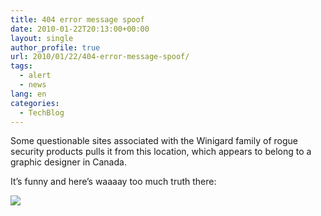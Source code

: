 ```yaml
---
title: 404 error message spoof
date: 2010-01-22T20:13:00+00:00
layout: single
author_profile: true
url: 2010/01/22/404-error-message-spoof/
tags:
  - alert
  - news
lang: en
categories: 
  - TechBlog
---
```

Some questionable sites associated with the Winigard family of rogue security products pulls it from this location, which appears to belong to a graphic designer in Canada.

It’s funny and here’s waaaay too much truth there:

[![](http://2.bp.blogspot.com/_vaUVXcmC3OI/S1n_slwAIcI/AAAAAAAAAvI/qb51GgiGpfo/s640/404_20spoof_202.JPG)](http://2.bp.blogspot.com/_vaUVXcmC3OI/S1n_slwAIcI/AAAAAAAAAvI/qb51GgiGpfo/s1600-h/404_20spoof_202.JPG)